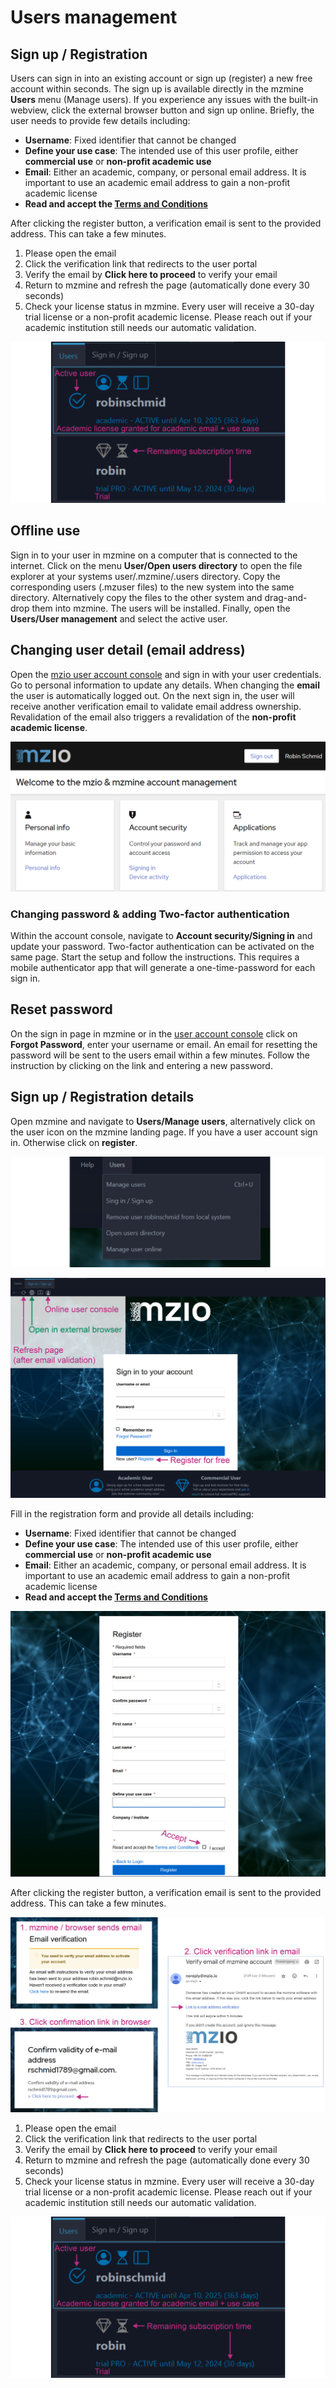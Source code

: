 # Users management

## Sign up / Registration

Users can sign in into an existing account or sign up (register) a new free account within seconds. The sign up is available 
directly in the mzmine **Users** menu (Manage users). If you experience any issues with the built-in webview, click the 
external browser button and sign up online. Briefly, the user needs to provide few details including:

- **Username**: Fixed identifier that cannot be changed
- **Define your use case**: The intended use of this user profile, either **commercial use** or **non-profit academic use**  
- **Email**: Either an academic, company, or personal email address. It is important to use an academic email address to gain a non-profit academic license
- **Read and accept the [Terms and Conditions](https://mzio.io/general-terms-and-conditions/)**

After clicking the register button, a verification email is sent to the provided address. This can take
a few minutes.

1. Please open the email
2. Click the verification link that redirects to the user portal
3. Verify the email by **Click here to proceed** to verify your email
4. Return to mzmine and refresh the page (automatically done every 30 seconds)
5. Check your license status in mzmine. Every user will receive a 30-day trial license or a non-profit academic license. Please reach out if your academic institution still needs our automatic validation.   

![users_users.png](img/users_users.png)

## Offline use

Sign in to your user in mzmine on a computer that is connected to the internet. Click on the menu 
**User/Open users directory** to open the file explorer at your systems user/.mzmine/.users directory.
Copy the corresponding users (.mzuser files) to the new system into the same directory. Alternatively copy the files 
to the other system and drag-and-drop them into mzmine. The users will be installed. 
Finally, open the **Users/User management** and select the active user.


## Changing user detail (email address)

Open the [mzio user account console](https://auth.mzio.io/realms/mzio/account/) and sign in with your user 
credentials. Go to personal information to update any details. When changing the **email** the user is automatically 
logged out. On the next sign in, the user will receive another verification email to validate email address ownership.
Revalidation of the email also triggers a revalidation of the **non-profit academic license**. 

![mzio-user-console.png](img%2Fmzio-user-console.png)

### Changing password & adding Two-factor authentication
Within the account console, navigate to **Account security/Signing in** and update your password. 
Two-factor authentication can be activated on the same page. Start the setup and follow the instructions. 
This requires a mobile authenticator app that will generate a one-time-password for each sign in.

## Reset password

On the sign in page in mzmine or in the [user account console](https://auth.mzio.io/realms/mzio/account/) click on **Forgot Password**, enter your username or email. 
An email for resetting the password will be sent to the users email within a few minutes. Follow the instruction by 
clicking on the link and entering a new password.



## Sign up / Registration details

Open mzmine and navigate to **Users/Manage users**, alternatively click on the user icon on the mzmine landing page.
If you have a user account sign in. Otherwise click on **register**.  

![users_menu.png](img%2Fusers_menu.png)

![users_signin.png](img%2Fusers_signin.png)

Fill in the registration form and provide all details including:

- **Username**: Fixed identifier that cannot be changed
- **Define your use case**: The intended use of this user profile, either **commercial use** or **non-profit academic use**  
- **Email**: Either an academic, company, or personal email address. It is important to use an academic email address to gain a non-profit academic license
- **Read and accept the [Terms and Conditions](https://mzio.io/general-terms-and-conditions/)**

![users_register.png](img%2Fusers_register.png)

After clicking the register button, a verification email is sent to the provided address. This can take
a few minutes.

![users_email.png](img%2Fusers_email.png)

1. Please open the email
2. Click the verification link that redirects to the user portal
3. Verify the email by **Click here to proceed** to verify your email
4. Return to mzmine and refresh the page (automatically done every 30 seconds)
5. Check your license status in mzmine. Every user will receive a 30-day trial license or a non-profit academic license. Please reach out if your academic institution still needs our automatic validation.   

![users_users.png](img%2Fusers_users.png)